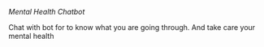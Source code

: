 *Mental Health Chatbot*

Chat with bot for to know what you are going through. And take care your mental health

